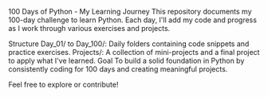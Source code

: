 100 Days of Python - My Learning Journey
This repository documents my 100-day challenge to learn Python. Each day, I'll add my code and progress as I work through various exercises and projects.

Structure
Day_01/ to Day_100/: Daily folders containing code snippets and practice exercises.
Projects/: A collection of mini-projects and a final project to apply what I've learned.
Goal
To build a solid foundation in Python by consistently coding for 100 days and creating meaningful projects.

Feel free to explore or contribute!
